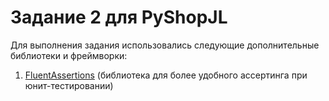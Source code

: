 # Задание 2 для PyShopJL

Для выполнения задания использовались следующие дополнительные библиотеки и фреймворки:  

1. [FluentAssertions](https://fluentassertions.com/ "Официальный сайт FluentAssertions") (библиотека для более удобного ассертинга при юнит-тестировании)
